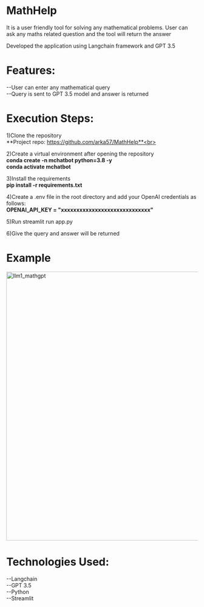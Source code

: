 # MathHelp

It is a user friendly tool for solving any mathematical problems.
User can ask any maths related question and the tool will return the answer 

Developed the  application using Langchain framework and GPT 3.5 

# Features:

--User can enter any mathematical query<br>
--Query is sent to GPT 3.5 model and answer is returned<br>

# Execution Steps:

1)Clone the repository<br>
**Project repo: https://github.com/arka57/MathHelp**<br>

2)Create a virtual environment after opening the repository<br>
**conda create -n mchatbot python=3.8 -y**<br>
**conda activate mchatbot**<br>

3)Install the requirements<br>
**pip install -r requirements.txt**<br>

4)Create a .env file in the root directory and add your OpenAI credentials as follows:<br>
**OPENAI_API_KEY = "xxxxxxxxxxxxxxxxxxxxxxxxxxxxx"**<br>


5)Run streamlit run app.py<br>

6)Give the query and answer will be returned<br>


# Example<br>
<img width="705" alt="llm1_mathgpt" src="https://github.com/arka57/MathHelp/assets/36561428/6e1fe007-61ea-4dc8-a098-93d37a51423e">
<br>

# Technologies Used:<br>

--Langchain<br>
--GPT 3.5<br>
--Python<br>
--Streamlit<br>
